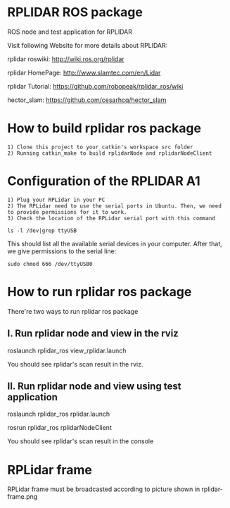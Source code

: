 RPLIDAR ROS package
=====================================================================

ROS node and test application for RPLIDAR

Visit following Website for more details about RPLIDAR:

rplidar roswiki: http://wiki.ros.org/rplidar

rplidar HomePage:   http://www.slamtec.com/en/Lidar

rplidar Tutorial:  https://github.com/robopeak/rplidar_ros/wiki

hector_slam: https://github.com/cesarhcq/hector_slam

How to build rplidar ros package
=====================================================================
    1) Clone this project to your catkin's workspace src folder
    2) Running catkin_make to build rplidarNode and rplidarNodeClient

Configuration of the RPLIDAR A1
=====================================================================
	1) Plug your RPLidar in your PC
	2) The RPLidar need to use the serial ports in Ubuntu. Then, we need to provide permissions for it to work.
	3) Check the location of the RPLidar serial port with this command

```
ls -l /dev|grep ttyUSB
```

This should list all the available serial devices in your computer. After that, we give permissions to the serial line:

```
sudo chmod 666 /dev/ttyUSB0
```

How to run rplidar ros package
=====================================================================
There're two ways to run rplidar ros package

I. Run rplidar node and view in the rviz
------------------------------------------------------------
roslaunch rplidar_ros view_rplidar.launch

You should see rplidar's scan result in the rviz.

II. Run rplidar node and view using test application
------------------------------------------------------------
roslaunch rplidar_ros rplidar.launch

rosrun rplidar_ros rplidarNodeClient

You should see rplidar's scan result in the console

RPLidar frame
=====================================================================
RPLidar frame must be broadcasted according to picture shown in
rplidar-frame.png
